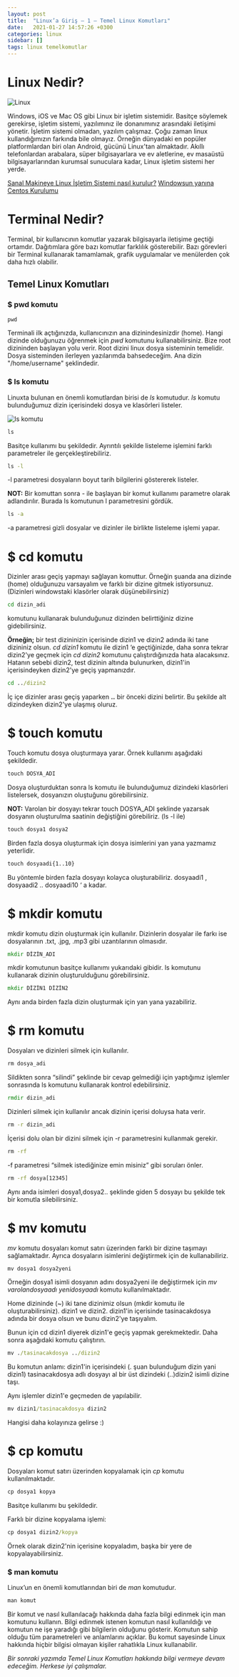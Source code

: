 ```yaml
---
layout: post
title:  "Linux’a Giriş — 1 — Temel Linux Komutları"
date:   2021-01-27 14:57:26 +0300
categories: linux
sidebar: []
tags: linux temelkomutlar
---
```





# Linux Nedir? 

![Linux](https://i.ibb.co/zrm5BGg/linux.png)

Windows, iOS ve Mac OS gibi Linux bir işletim sistemidir. Basitçe söylemek gerekirse, işletim sistemi, yazılımınız ile donanımınız arasındaki iletişimi yönetir. İşletim sistemi  olmadan, yazılım çalışmaz. Çoğu zaman linux kullandığımızın farkında bile olmayız. Örneğin dünyadaki en popüler platformlardan biri olan Android, gücünü Linux'tan almaktadır. Akıllı telefonlardan arabalara, süper bilgisayarlara ve ev aletlerine, ev masaüstü bilgisayarlarından kurumsal sunuculara kadar, Linux işletim sistemi her yerde.

<!--more-->

[Sanal Makineye Linux İşletim Sistemi nasıl kurulur?](http://yapbenzet.kocaeli.edu.tr/virtualbox-ubuntukurulumu/) [Windowsun yanına Centos Kurulumu](https://tr.compozi.com/how-install-centos-7-alongside-windows-10-dual-boot)

# Terminal Nedir?

Terminal, bir kullanıcının komutlar yazarak bilgisayarla iletişime geçtiği ortamdır. Dağıtımlara göre bazı komutlar farklılık gösterebilir. Bazı görevleri bir Terminal kullanarak tamamlamak, grafik uygulamalar ve menülerden çok daha hızlı olabilir. 

## Temel Linux Komutları

### $ pwd komutu

```bat
pwd
```
Terminali ilk açtığınızda, kullanıcınızın ana dizinindesinizdir (home). Hangi dizinde olduğunuzu öğrenmek için *pwd* komutunu kullanabilirsiniz. Bize root dizininden başlayan yolu verir. Root dizini linux dosya sisteminin temelidir. Dosya sisteminden ilerleyen yazılarımda bahsedeceğim. Ana dizin "/home/username" şeklindedir.  

### $ ls komutu

Linuxta bulunan en önemli komutlardan birisi de *ls* komutudur. *ls* komutu bulunduğumuz dizin içerisindeki dosya ve klasörleri listeler.

![ls komutu](https://i.ibb.co/6BBgS3b/ls.png)

```bat
ls
```
Basitçe kullanımı bu şekildedir. Ayrıntılı şekilde listeleme işlemini farklı parametreler ile gerçekleştirebiliriz.

```bat
ls -l
```

-l parametresi dosyaların boyut tarih bilgilerini göstererek listeler. 


**NOT:** Bir komuttan sonra - ile başlayan bir komut kullanımı parametre olarak adlandırılır. Burada ls komutunun l parametresini gördük.

```bat
ls -a
```

-a parametresi gizli dosyalar ve dizinler ile birlikte listeleme işlemi yapar.

# $ cd komutu

Dizinler arası geçiş yapmayı sağlayan komuttur. Örneğin şuanda ana dizinde (home) olduğunuzu varsayalım ve farklı bir dizine gitmek istiyorsunuz. (Dizinleri windowstaki klasörler olarak düşünebilirsiniz)

```bat
cd dizin_adi
```

komutunu kullanarak bulunduğunuz dizinden belirttiğiniz dizine gidebilirsiniz.


**Örneğin;** bir test dizininizin içerisinde dizin1 ve dizin2 adında iki tane dizininiz olsun. *cd dizin1* komutu ile dizin1 ‘e geçtiğinizde, daha sonra tekrar dizin2'ye geçmek için *cd dizin2* komutunu çalıştırdığınızda hata alacaksınız. Hatanın sebebi dizin2, test dizinin altında bulunurken, dizin1'in içerisindeyken dizin2'ye geçiş yapmanızdır.


```bat
cd ../dizin2
```

İç içe dizinler arası geçiş yaparken **..** bir önceki dizini belirtir. Bu şekilde alt dizindeyken dizin2'ye ulaşmış oluruz.


# $ touch komutu

Touch komutu dosya oluşturmaya yarar. Örnek kullanımı aşağıdaki şekildedir.

```bat
touch DOSYA_ADI
```

Dosya oluşturduktan sonra ls komutu ile bulunduğumuz dizindeki klasörleri listelersek, dosyanızın oluştuğunu görebilirsiniz.


**NOT:** Varolan bir dosyayı tekrar touch DOSYA_ADI şeklinde yazarsak dosyanın oluşturulma saatinin değiştiğini görebiliriz. (ls -l ile)

```bat
touch dosya1 dosya2
```

Birden fazla dosya oluşturmak için dosya isimlerini yan yana yazmamız yeterlidir.

```bat
touch dosyaadi{1..10}
```
Bu yöntemle birden fazla dosyayı kolayca oluşturabiliriz. dosyaadi1 , dosyaadi2 .. dosyaadi10 ‘ a kadar.


# $ mkdir komutu

mkdir komutu dizin oluşturmak için kullanılır. Dizinlerin dosyalar ile farkı ise dosyalarının .txt, .jpg, .mp3 gibi uzantılarının olmasıdır.

```bat
mkdir DİZİN_ADI
```

mkdir komutunun basitçe kullanımı yukarıdaki gibidir. ls komutunu kullanarak dizinin oluşturulduğunu görebilirsiniz.

```bat
mkdir DİZİN1 DİZİN2
```
Aynı anda birden fazla dizin oluşturmak için yan yana yazabiliriz. 


# $ rm komutu

Dosyaları ve dizinleri silmek için kullanılır.

```bat
rm dosya_adi
```

Sildikten sonra “silindi” şeklinde bir cevap gelmediği için yaptığımız işlemler sonrasında ls komutunu kullanarak kontrol edebilirsiniz.

```bat
rmdir dizin_adi
```

Dizinleri silmek için kullanılır ancak dizinin içerisi doluysa hata verir.

```bat
rm -r dizin_adi
```
İçerisi dolu olan bir dizini silmek için -r parametresini kullanmak gerekir. 

```bat
rm -rf
```

-f parametresi “silmek istediğinize emin misiniz” gibi soruları önler.

```bat
rm -rf dosya[12345]
```
Aynı anda isimleri dosya1,dosya2.. şeklinde giden 5 dosyayı bu şekilde tek bir komutla silebilirsiniz.

# $ mv komutu

*mv* komutu dosyaları komut satırı üzerinden farklı bir dizine taşımayı sağlamaktadır. Ayrıca dosyaların isimlerini değiştirmek için de kullanabiliriz. 

```bat
mv dosya1 dosya2yeni
```
Örneğin dosya1 isimli dosyanın adını dosya2yeni ile değiştirmek için *mv varolandosyaadı yenidosyaadı* komutu kullanılmaktadır.

Home dizininde (~) iki tane dizinimiz olsun (mkdir komutu ile oluşturabilirsiniz). dizin1 ve dizin2. dizin1'in içerisinde tasinacakdosya adında bir dosya olsun ve bunu dizin2'ye taşıyalım.

Bunun için cd dizin1 diyerek dizin1'e geçiş yapmak gerekmektedir. Daha sonra aşağıdaki komutu çalıştırın.

```bat
mv ./tasinacakdosya ../dizin2
```
Bu komutun anlamı: dizin1'in içerisindeki (. şuan bulunduğum dizin yani dizin1) tasinacakdosya adlı dosyayı al bir üst dizindeki (..)dizin2 isimli dizine taşı.

Aynı işlemler dizin1'e geçmeden de yapılabilir.

```bat
mv dizin1/tasinacakdosya dizin2
```
Hangisi daha kolayınıza gelirse :)


# $ cp komutu

Dosyaları komut satırı üzerinden kopyalamak için *cp* komutu kullanılmaktadır.

```bat
cp dosya1 kopya
```
Basitçe kullanımı bu şekildedir. 


Farklı bir dizine kopyalama işlemi:

```bat
cp dosya1 dizin2/kopya
```
Örnek olarak dizin2'nin içerisine kopyaladım, başka bir yere de kopyalayabilirsiniz.


### $ man komutu

Linux’un en önemli komutlarından biri de *man* komutudur.

```bat
man komut
```

Bir komut ve nasıl kullanılacağı hakkında daha fazla bilgi edinmek için man komutunu kullanın. Bilgi edinmek istenen komutun nasıl kullanıldığı ve komutun ne işe yaradığı gibi bilgilerin olduğunu gösterir. Komutun sahip olduğu tüm parametreleri ve anlamlarını açıklar. Bu komut sayesinde Linux hakkında hiçbir bilgisi olmayan kişiler rahatlıkla Linux kullanabilir.

*Bir sonraki yazımda Temel Linux Komutları hakkında bilgi vermeye devam edeceğim. Herkese iyi çalışmalar.*
